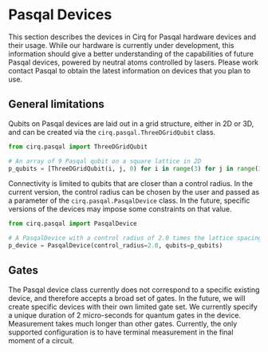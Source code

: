 # Pasqal Devices

This section describes the devices in Cirq for Pasqal hardware devices and their usage.
While our hardware is currently under development, this information should give a
better understanding of the capabilities of future Pasqal devices, powered by neutral atoms
controlled by lasers. Please work contact Pasqal to obtain the latest information
on devices that you plan to use.

## General limitations

Qubits on Pasqal devices are laid out in a grid structure, either in 2D or 3D, and can be
created via the `cirq.pasqal.ThreeDGridQubit` class.

```python
from cirq.pasqal import ThreeDGridQubit

# An array of 9 Pasqal qubit on a square lattice in 2D
p_qubits = [ThreeDGridQubit(i, j, 0) for i in range(3) for j in range(3)]

```

Connectivity is limited to qubits that are closer than a control radius. In the current
version, the control radius can be chosen by the user and passed as a parameter of the
`cirq.pasqal.PasqalDevice` class. In the future, specific versions of the devices
may impose some constraints on that value.

```python
from cirq.pasqal import PasqalDevice

# A PasqalDevice with a control radius of 2.0 times the lattice spacing.
p_device = PasqalDevice(control_radius=2.0, qubits=p_qubits)

```


## Gates

The Pasqal device class currently does not correspond to a specific existing device, and
therefore accepts a broad set of gates. In the future, we will create specific devices with
their own limited gate set. We currently specify a unique duration  of 2 micro-seconds for
quantum gates in the device. Measurement takes much longer than other gates. Currently, the only
supported configuration is to have terminal measurement in the final moment of a circuit.
